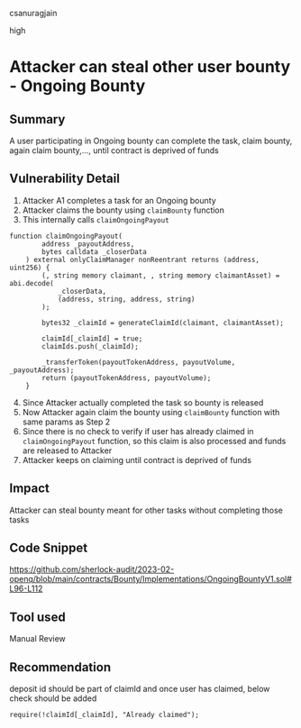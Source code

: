 csanuragjain

high

# Attacker can steal other user bounty - Ongoing Bounty

## Summary
A user participating in Ongoing bounty can complete the task, claim bounty, again claim bounty,..., until contract is deprived of funds

## Vulnerability Detail
1. Attacker A1 completes a task for an Ongoing bounty
2. Attacker claims the bounty using `claimBounty` function
3. This internally calls `claimOngoingPayout`

```solidity
function claimOngoingPayout(
        address _payoutAddress,
        bytes calldata _closerData
    ) external onlyClaimManager nonReentrant returns (address, uint256) {
        (, string memory claimant, , string memory claimantAsset) = abi.decode(
            _closerData,
            (address, string, address, string)
        );

        bytes32 _claimId = generateClaimId(claimant, claimantAsset);

        claimId[_claimId] = true;
        claimIds.push(_claimId);

        _transferToken(payoutTokenAddress, payoutVolume, _payoutAddress);
        return (payoutTokenAddress, payoutVolume);
    }
```
4. Since Attacker actually completed the task so bounty is released
5. Now Attacker again claim the bounty using `claimBounty` function with same params as Step 2
6. Since there is no check to verify if user has already claimed in `claimOngoingPayout` function, so this claim is also processed and funds are released to Attacker
7. Attacker keeps on claiming until contract is deprived of funds

## Impact
Attacker can steal bounty meant for other tasks without completing those tasks

## Code Snippet
https://github.com/sherlock-audit/2023-02-openq/blob/main/contracts/Bounty/Implementations/OngoingBountyV1.sol#L96-L112

## Tool used
Manual Review

## Recommendation
deposit id should be part of claimId and once user has claimed, below check should be added

```solidity
require(!claimId[_claimId], "Already claimed");
```
